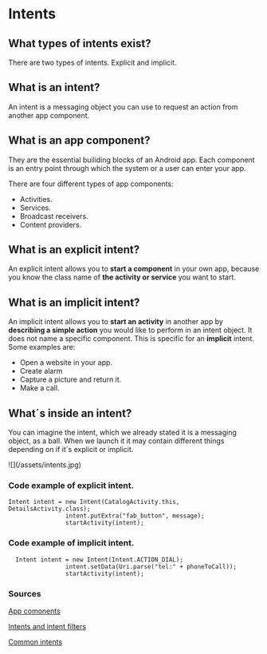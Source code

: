 # Intents

## What types of intents exist?

There are two types of intents. Explicit and implicit.

## What is an intent?

An intent is a messaging object you can use to request an action from another app component.

## What is an app component?

They are the essential builiding blocks of an Android app. Each component is an entry point through which the system or a user can enter your app.

There are four different types of app components:

* Activities.
* Services.
* Broadcast receivers.
* Content providers.

## What is an explicit intent?

An explicit intent allows you to **start a component** in your own app, because you know the class name of **the activity or service** you want to start.

## What is an implicit intent?

An implicit intent allows you to **start an activity** in another app by **describing a simple action** you would like to perform in an intent object. It does not name a specific component. This is specific for an **implicit** intent. Some examples are:

* Open a website in your app.
* Create alarm
* Capture a picture and return it.
* Make a call. 

## What´s inside an intent?

You can imagine the intent, which we already stated it is a messaging object, as a ball. When we launch it it may contain different things depending on if it´s explicit or implicit. 

!\[\]\(/assets/intents.jpg\)

### Code example of explicit intent.

```
Intent intent = new Intent(CatalogActivity.this, DetailsActivity.class);
                intent.putExtra("fab_button", message);
                startActivity(intent);
```

### Code example of implicit intent.

```
  Intent intent = new Intent(Intent.ACTION_DIAL);
                intent.setData(Uri.parse("tel:" + phoneToCall));
                startActivity(intent);
```

### Sources

[App comonents](https://developer.android.com/guide/components/fundamentals.html#Components)

[Intents and intent filters](https://developer.android.com/guide/components/intents-filters.html)

[Common intents](https://developer.android.com/guide/components/intents-common.html#Music)

